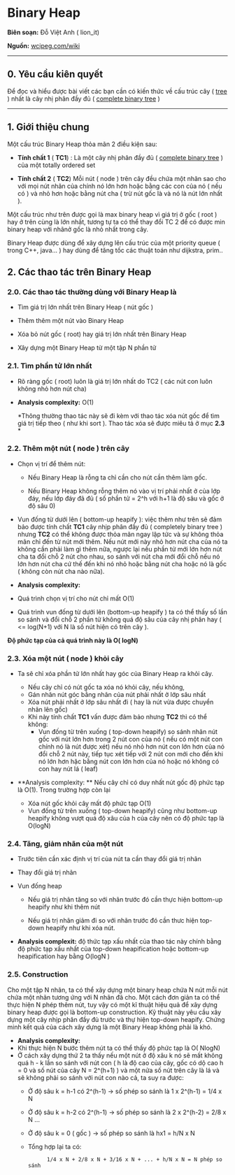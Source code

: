 # Binary Heap

**Biên soạn:** Đỗ Việt Anh ( lion_it)

**Nguồn:** [wcipeg.com/wiki](http://wcipeg.com/wiki/Binary_heap)

---- 

## 0. Yêu cầu kiên quyết 

Để đọc và hiểu được bài viết các bạn cần có kiến thức về cấu trúc cây ( [tree](http://wcipeg.com/wiki/Tree) ) nhất là cây nhị phân đầy đủ ( [complete binary tree](http://wcipeg.com/wiki/Tree#Binary_and_k-ary_trees) )

----

## 1. Giới thiệu chung
Một cấu trúc Binary Heap thỏa mãn 2 điều kiện sau:

   * **Tính chất 1** ( **TC1**) : Là một cây nhị phân đầy đủ ( [complete binary tree](http://wcipeg.com/wiki/Tree#Binary_and_k-ary_trees) ) của một totally ordered set

   * **Tính chất 2** ( **TC2**) Mỗi nút ( node ) trên cây đều chứa một nhãn sao cho với mọi nút nhãn của chính nó lớn hơn hoặc bằng các con của nó ( nếu có ) và nhỏ hơn hoặc bằng nút cha ( trừ nút gốc là và nó là nút lớn nhất ). 

Một cấu trúc như trên được gọi là max binary heap vì giá trị ở gốc ( root ) hay ở trên cùng là lớn nhất, tương tự ta có thể thay đổi TC 2 để có được min binary heap với nhãnở gốc là nhỏ nhất trong cây.

Binary Heap được dùng để xây dựng lên cấu trúc của một priority queue ( trong C++, java... ) hay dùng để tăng tốc các thuật toán như dijkstra, prim..

## 2. Các thao tác trên Binary Heap

### 2.0. Các thao tác thường dùng với Binary Heap là 

* Tìm giá trị lớn nhất trên Binary Heap ( nút gốc )

* Thêm thêm một nút vào Binary Heap

* Xóa bỏ nút gốc ( root) hay giá trị lớn nhất trên Binary Heap

* Xây dựng một Binary Heap từ một tập N phần tử


### 2.1. Tìm phần tử lớn nhất

* Rõ ràng gốc ( root) luôn là giá trị lớn nhất do TC2 ( các nút con luôn không nhỏ hơn nút cha) 

* **Analysis complexity:** O(1)

  *Thông thường thao tác này sẽ đi kèm với thao tác xóa nút gốc để tìm giá trị tiếp theo ( như khi sort ). Thao tác xóa sẽ được miêu tả ở mục **2.3** *


### 2.2. Thêm một nút ( node ) trên cây
* Chọn vị trí để thêm nút:

    * Nếu Binary Heap là rỗng ta chỉ cần cho nút cần thêm làm gốc.

    * Nếu Binary Heap không rỗng thêm nó vào vị trí phải nhất ở của lớp đáy, nếu lớp đáy đã đủ ( số phần tử = 2^h với h+1 là độ sâu và gốc ở độ sâu 0)

* Vun đống từ dưới lên ( bottom-up heapify ): việc thêm như trên sẽ đảm bảo được tính chất **TC1** cây nhịp phân đầy đủ ( completely binary tree ) nhưng **TC2** có thể không được thỏa mãn ngay lập tức và sự không thỏa mãn chỉ đến từ nút mới thêm. Nếu nút mới này nhỏ hơn nút cha của nó ta không cần phải làm gì thêm nữa, ngược lại nếu phần tử mới lớn hơn nút cha ta đổi chỗ 2 nút cho nhau, so sánh với nút cha mới đổi chỗ nếu nó lớn hơn nút cha cứ thế đến khi nó nhỏ hoặc bằng nút cha hoặc nó là gốc ( không còn nút cha nào nữa).

* **Analysis complexity:** 
 * Quá trình chọn vị trí cho nút chỉ mất O(1)
 * Quá trình vun đống từ dưới lên (bottom-up heapify ) ta có thể thấy số lần so sánh và đổi chỗ 2 phần tử không quá độ sâu của cây nhị phân hay ( <= log(N+1) với N là số nút hiện có trên cây ). 
 
 **Độ phức tạp của cả quá trình này là O( logN)**

### 2.3. Xóa một nút ( node ) khỏi cây

* Ta sẽ chỉ xóa phần tử lớn nhất hay góc của Binary Heap ra khỏi cây. 
     * Nếu cây chỉ có nút gốc ta xóa nó khỏi cây, nếu không,
     * Gán nhãn nút góc bằng nhãn của nút phải nhất ở lớp sâu nhất
     * Xóa nút phải nhất ở lớp sâu nhất đi ( hay là nút vừa được chuyển nhãn lên gốc)
     * Khi này tính chất **TC1** vấn được đảm bảo nhưng **TC2** thì có thể không:
        * Vun đống từ trên xuống ( top-down heapify) 
so sánh nhãn nút gốc với nút lớn hơn trong 2 nút con của nó ( nếu có một nút con chính nó là nút được xét) nếu nó nhỏ hơn nút con lớn hơn của nó đổi chỗ 2 nút này, tiếp tục xét tiếp với 2 nút con mới cho đến khi nó lớn hơn hặc bằng nút con lớn hơn của nó hoặc nó không có con hay nút lá ( leaf)

* **Analysis complexity: ** Nếu cây chỉ có duy nhất nút gốc độ phức tạp là O(1). Trong trường hợp còn lại 
    * Xóa nút gốc khỏi cây mất độ phức tạp O(1)
    * Vun đống từ trên xuống ( top-down heapify) cũng như bottom-up heapify không vượt quá độ xâu của h của cây nên có độ phức tạp là O(logN)


### 2.4. Tăng, giảm nhãn của một nút

* Trước tiên cần xác định vị trí của nút ta cần thay đổi giá trị nhãn
* Thay đổi giá trị nhãn
* Vun đống heap
    * Nếu giá trị nhãn tăng so với nhãn trước đó cần thực hiện bottom-up heapify như khi thêm nút
 
    * Nếu giá trị nhãn giảm đi so với nhãn trước đó cần thưc hiện top-down heapify như khi xóa nút.


* **Analysis complexit:** độ thức tạp xấu nhất của thao tác này chính bằng độ phức tạp xấu nhất của top-down heapification hoặc bottom-up heapification hay bằng O(logN )


### 2.5. Construction
  Cho một tập N nhãn, ta có thể xây dựng một binary heap chứa N nút mỗi nút chứa một nhãn tương ứng với N nhãn đã cho. Một cách đơn giản ta có thể thực hiện N phép thêm nút, tuy vậy có một kĩ thuật hiệu quả để xây dựng binary heap được gọi là bottom-up construction. Kỹ thuật này yêu cầu xây dựng một cây nhịp phân đầy đủ trước và thự hiện top-down heapify. Chứng minh kết quả của cách xây dựng là một Binary Heap không phải là khó.

* **Analysis complexity:** 
 * Khi thực hiện N bước thêm nút ta có thể thấy độ phức tạp là O( NlogN)
 * Ở cách xây dựng thứ 2 ta thấy nếu một nút ở độ xâu k nó sẽ mất không quá h - k lần so sánh với nút con ( h là độ cao của cây, gốc có dộ cao h = 0 và số nút của cây N = 2^(h+1) ) và một nửa số nút trên cây là lá và sẽ không phải so sánh với nút con nào cả, ta suy ra được:
    * Ở độ sâu k = h-1 có 2^(h-1) -> số phép so sánh là 1 x 2^(h-1) = 1/4 x N
    * Ở độ sâu k = h-2 có 2^(h-1) -> số phép so sánh là 2 x 2^(h-2) = 2/8 x N
    ...
    * Ở độ sâu k = 0 ( gốc ) -> số phép so sánh là hx1 = h/N x N

    * Tổng hợp lại ta có:
   
                1/4 x N + 2/8 x N + 3/16 x N + ... + h/N x N = N phép so sánh



